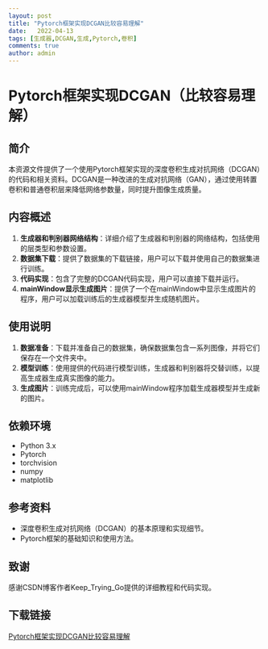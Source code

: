 ```yaml
---
layout: post
title: "Pytorch框架实现DCGAN比较容易理解"
date:   2022-04-13
tags: [生成器,DCGAN,生成,Pytorch,卷积]
comments: true
author: admin
---
```

# Pytorch框架实现DCGAN（比较容易理解）

## 简介
本资源文件提供了一个使用Pytorch框架实现的深度卷积生成对抗网络（DCGAN）的代码和相关资料。DCGAN是一种改进的生成对抗网络（GAN），通过使用转置卷积和普通卷积层来降低网络参数量，同时提升图像生成质量。

## 内容概述
1. **生成器和判别器网络结构**：详细介绍了生成器和判别器的网络结构，包括使用的层类型和参数设置。
2. **数据集下载**：提供了数据集的下载链接，用户可以下载并使用自己的数据集进行训练。
3. **代码实现**：包含了完整的DCGAN代码实现，用户可以直接下载并运行。
4. **mainWindow显示生成图片**：提供了一个在mainWindow中显示生成图片的程序，用户可以加载训练后的生成器模型并生成随机图片。

## 使用说明
1. **数据准备**：下载并准备自己的数据集，确保数据集包含一系列图像，并将它们保存在一个文件夹中。
2. **模型训练**：使用提供的代码进行模型训练，生成器和判别器将交替训练，以提高生成器生成真实图像的能力。
3. **生成图片**：训练完成后，可以使用mainWindow程序加载生成器模型并生成新的图片。

## 依赖环境
- Python 3.x
- Pytorch
- torchvision
- numpy
- matplotlib

## 参考资料
- 深度卷积生成对抗网络（DCGAN）的基本原理和实现细节。
- Pytorch框架的基础知识和使用方法。

## 致谢
感谢CSDN博客作者Keep_Trying_Go提供的详细教程和代码实现。

## 下载链接

[Pytorch框架实现DCGAN比较容易理解](https://pan.quark.cn/s/546397dbd8c8)